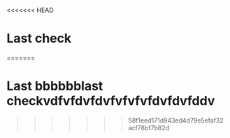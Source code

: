 <<<<<<< HEAD
# Last check
=======
# Last bbbbbblast checkvdfvfdvfdvfvfvfvfdvfdvfddv
>>>>>>> 58f1eed171d943ed4d79e5efaf32acf78bf7b82d

